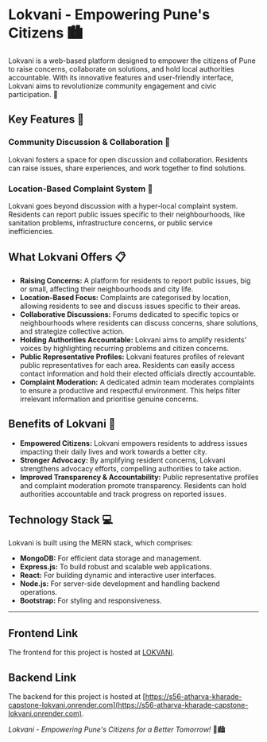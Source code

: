 # Lokvani - Empowering Pune's Citizens 🏙️

Lokvani is a web-based platform designed to empower the citizens of Pune to raise concerns, collaborate on solutions, and hold local authorities accountable. With its innovative features and user-friendly interface, Lokvani aims to revolutionize community engagement and civic participation. 🌟

## Key Features 🚀

### Community Discussion & Collaboration 💬
Lokvani fosters a space for open discussion and collaboration. Residents can raise issues, share experiences, and work together to find solutions.

### Location-Based Complaint System 📍
Lokvani goes beyond discussion with a hyper-local complaint system. Residents can report public issues specific to their neighbourhoods, like sanitation problems, infrastructure concerns, or public service inefficiencies.

## What Lokvani Offers 📋

- **Raising Concerns:** A platform for residents to report public issues, big or small, affecting their neighbourhoods and city life.
- **Location-Based Focus:** Complaints are categorised by location, allowing residents to see and discuss issues specific to their areas.
- **Collaborative Discussions:** Forums dedicated to specific topics or neighbourhoods where residents can discuss concerns, share solutions, and strategize collective action.
- **Holding Authorities Accountable:** Lokvani aims to amplify residents' voices by highlighting recurring problems and citizen concerns.
- **Public Representative Profiles:** Lokvani features profiles of relevant public representatives for each area. Residents can easily access contact information and hold their elected officials directly accountable.
- **Complaint Moderation:** A dedicated admin team moderates complaints to ensure a productive and respectful environment. This helps filter irrelevant information and prioritise genuine concerns.

## Benefits of Lokvani 🌟

- **Empowered Citizens:** Lokvani empowers residents to address issues impacting their daily lives and work towards a better city.
- **Stronger Advocacy:** By amplifying resident concerns, Lokvani strengthens advocacy efforts, compelling authorities to take action.
- **Improved Transparency & Accountability:** Public representative profiles and complaint moderation promote transparency. Residents can hold authorities accountable and track progress on reported issues.

## Technology Stack 💻

Lokvani is built using the MERN stack, which comprises:

- **MongoDB:** For efficient data storage and management.
- **Express.js:** To build robust and scalable web applications.
- **React:** For building dynamic and interactive user interfaces.
- **Node.js:** For server-side development and handling backend operations.
- **Bootstrap:** For styling and responsiveness.

---

## Frontend Link
The frontend for this project is hosted at [LOKVANI](https://lokvani.netlify.app/).

## Backend Link
The backend for this project is hosted at [https://s56-atharva-kharade-capstone-lokvani.onrender.com](https://s56-atharva-kharade-capstone-lokvani.onrender.com).

*Lokvani - Empowering Pune's Citizens for a Better Tomorrow!* 🌟🏙️